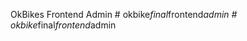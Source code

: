 OkBikes Frontend Admin
#   o k b i k e _ f i n a l _ f r o n t e n d _ a d m i n  
 #   o k b i k e _ f i n a l _ f r o n t e n d _ a d m i n  
 